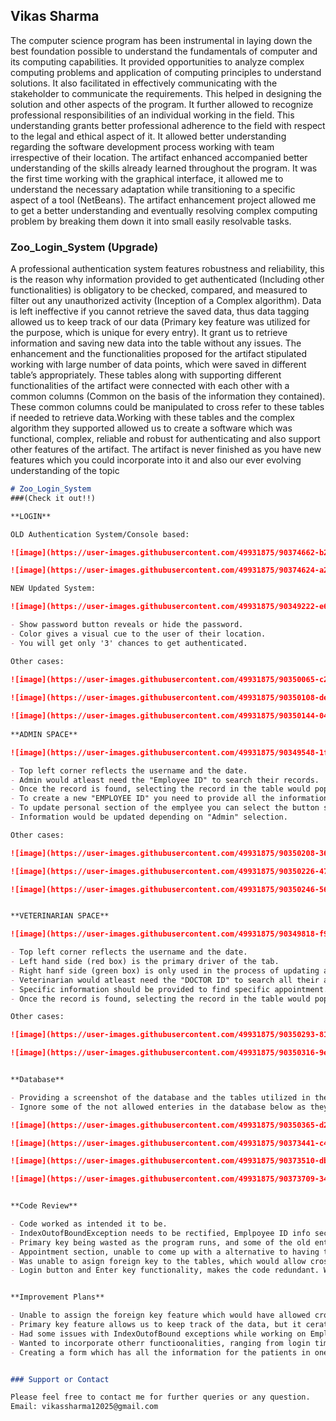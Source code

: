 ## Vikas Sharma

The computer science program has been instrumental in laying down the best foundation possible to understand the fundamentals of computer and its computing capabilities. It provided opportunities to analyze complex computing problems and application of computing principles to understand solutions. It also facilitated in effectively communicating with the stakeholder to communicate the requirements. This helped in designing the solution and other aspects of the program. It further allowed to recognize professional responsibilities of an individual working in the field. This understanding grants better professional adherence to the field with respect to the legal and ethical aspect of it. It allowed better understanding regarding the software development process working with team irrespective of their location. The artifact enhanced accompanied better understanding of the skills already learned throughout the program. It was the first time working with the graphical interface, it allowed me to understand the necessary adaptation while transitioning to a specific aspect of a tool (NetBeans). The artifact enhancement project allowed me to get a better understanding and eventually resolving complex computing problem by breaking them down it into small easily resolvable tasks. 

### Zoo_Login_System (Upgrade)

A professional authentication system features robustness and reliability, this is the reason why information provided to get authenticated (Including other functionalities) is obligatory to be checked, compared, and measured to filter out any unauthorized activity (Inception of a Complex algorithm). Data is left ineffective if you cannot retrieve the saved data, thus data tagging allowed us to keep track of our data (Primary key feature was utilized for the purpose, which is unique for every entry). It grant us to retrieve information and saving new data into the table without any issues. The enhancement and the functionalities proposed for the artifact stipulated working with large number of data points, which were saved in different table’s appropriately. These tables along with supporting different functionalities of the artifact were connected with each other with a common columns (Common on the basis of the information they contained). These common columns could be manipulated to cross refer to these tables if needed to retrieve data.Working with these tables and the complex algorithm they supported allowed us to create a software which was functional, complex, reliable and robust for authenticating and also support other features of the artifact. The artifact is never finished as you have new features which you could incorporate into it and also our ever evolving understanding of the topic


```markdown
# Zoo_Login_System 
###(Check it out!!)

**LOGIN**

OLD Authentication System/Console based:

![image](https://user-images.githubusercontent.com/49931875/90374662-b2205b00-e028-11ea-9dcb-c9d7eb9d1ad0.png)

![image](https://user-images.githubusercontent.com/49931875/90374624-a2a11200-e028-11ea-9e6e-d83811818fd8.png)

NEW Updated System:

![image](https://user-images.githubusercontent.com/49931875/90349222-e6c2f100-dfed-11ea-80c1-8717c58da361.png)

- Show password button reveals or hide the password.
- Color gives a visual cue to the user of their location.
- You will get only '3' chances to get authenticated.

Other cases:
  
![image](https://user-images.githubusercontent.com/49931875/90350065-c2b4df00-dff0-11ea-916b-b2e82eb9ff95.png)

![image](https://user-images.githubusercontent.com/49931875/90350108-de1fea00-dff0-11ea-865c-7e75173e5a49.png)

![image](https://user-images.githubusercontent.com/49931875/90350144-04de2080-dff1-11ea-8fff-5558684f29da.png)
 
**ADMIN SPACE**

![image](https://user-images.githubusercontent.com/49931875/90349548-1f16ff00-dfef-11ea-901b-68c2c130bc29.png)

- Top left corner reflects the username and the date.
- Admin would atleast need the "Employee ID" to search their records.
- Once the record is found, selecting the record in the table would populate the respective textfield (For reference).
- To create a new "EMPLOYEE ID" you need to provide all the information mentioned in the form.
- To update personal section of the emplyee you can select the button shown in the specific section of the user information.
- Information would be updated depending on "Admin" selection.

Other cases:

![image](https://user-images.githubusercontent.com/49931875/90350208-36ef8280-dff1-11ea-8173-c4b6f558b814.png)

![image](https://user-images.githubusercontent.com/49931875/90350226-479ff880-dff1-11ea-83f9-bc39b87f4caa.png)

![image](https://user-images.githubusercontent.com/49931875/90350246-5686ab00-dff1-11ea-9722-54409bd2a961.png)


**VETERINARIAN SPACE**

![image](https://user-images.githubusercontent.com/49931875/90349818-f9d6c080-dfef-11ea-8762-39bea20b6149.png)

- Top left corner reflects the username and the date.
- Left hand side (red box) is the primary driver of the tab.
- Right hanf side (green box) is only used in the process of updating an appoitment only.
- Veterinarian would atleast need the "DOCTOR ID" to search all their appointments.
- Specific information should be provided to find specific appointment.
- Once the record is found, selecting the record in the table would populate the respective textfield (For reference).

Other cases:

![image](https://user-images.githubusercontent.com/49931875/90350293-8170ff00-dff1-11ea-8849-7e62fd99183b.png)

![image](https://user-images.githubusercontent.com/49931875/90350316-9ea5cd80-dff1-11ea-9fa3-0801926e59b8.png)


**Database**

- Providing a screenshot of the database and the tables utilized in the project
- Ignore some of the not allowed enteries in the database below as they were used while testing (They would be deleted eventually).

![image](https://user-images.githubusercontent.com/49931875/90350365-d280f300-dff1-11ea-85e7-f2e28720e1a8.png)

![image](https://user-images.githubusercontent.com/49931875/90373441-c400fe80-e026-11ea-8992-d7669b44986e.png)

![image](https://user-images.githubusercontent.com/49931875/90373510-db3fec00-e026-11ea-94ec-85e151e8fdb1.png)

![image](https://user-images.githubusercontent.com/49931875/90373709-34a81b00-e027-11ea-973b-f1d134cf8a84.png)


**Code Review**

- Code worked as intended it to be.
- IndexOutofBoundException needs to be rectified, Emplpoyee ID info section. 
- Primary key being wasted as the program runs, and some of the old entries would get deleted. It would result in primary keys released and unable to be reassigned due to their piculiar location. We need to ensure to keep track of which primary key gets released after deletion. The next allocation of the primary key should start with that instead of assigning a new primary key.
- Appointment section, unable to come up with a alternative to having the right hand side box for only updating the appointment. We could use just one box instead, but that seems too careless. 
- Was unable to asign foreign key to the tables, which would allow cross refrence functionality for connected tables.
- Login button and Enter key functionality, makes the code redundant. Would like to reduce it to one instance and refrence it for the other.


**Improvement Plans**

- Unable to assign the foreign key feature which would have allowed cross references to the tables easier.
- Primary key feature allows us to keep track of the data, but it cerates an issue where deleted primary key entries are rendered useless if they are not towards the end of the data present in the table.
- Had some issues with IndexOutofBound exceptions while working on Employee Id information, This could just be a minor glitch.
- Wanted to incorporate otherr functioonalities, ranging from login time out function.
- Creating a form which has all the information for the patients in one place in a form of a file, created chronologically.


### Support or Contact

Please feel free to contact me for further queries or any question.
Email: vikassharma12025@gmail.com
